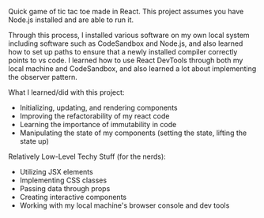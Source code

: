 Quick game of tic tac toe made in React. This project assumes you have Node.js installed and are able to run it.

Through this process, I installed various software on my own local system including software such as CodeSandbox and Node.js, and also learned how to set up paths 
to ensure that a newly installed compiler correctly points to vs code. I learned how to use React DevTools through both my local machine and CodeSandbox,
and also learned a lot about implementing the observer pattern. 

What I learned/did with this project:
- Initializing, updating, and rendering components
- Improving the refactorability of my react code
- Learning the importance of immutability in code
- Manipulating the state of my components (setting the state, lifting the state up)

Relatively Low-Level Techy Stuff (for the nerds):
- Utilizing JSX elements
- Implementing CSS classes
- Passing data through props
- Creating interactive components
- Working with my local machine's browser console and dev tools

